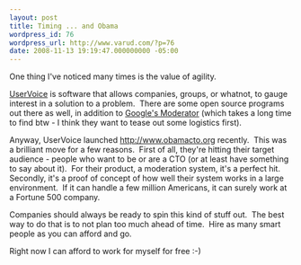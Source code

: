 ```yaml
---
layout: post
title: Timing ... and Obama
wordpress_id: 76
wordpress_url: http://www.varud.com/?p=76
date: 2008-11-13 19:19:47.000000000 -05:00
---
```

One thing I've noticed many times is the value of agility.

<a href="http://www.uservoice.com">UserVoice</a> is software that allows companies, groups, or whatnot, to gauge interest in a solution to a problem.  There are some open source programs out there as well, in addition to <a href="http://moderator.appspot.com/">Google's Moderator</a> (which takes a long time to find btw - I think they want to tease out some logistics first).

Anyway, UserVoice launched http://www.obamacto.org recently.  This was a brilliant move for a few reasons.  First of all, they're hitting their target audience - people who want to be or are a CTO (or at least have something to say about it).  For their product, a moderation system, it's a perfect hit.  Secondly, it's a proof of concept of how well their system works in a large environment.  If it can handle a few million Americans, it can surely work at a Fortune 500 company.

Companies should always be ready to spin this kind of stuff out.  The best way to do that is to not plan too much ahead of time.  Hire as many smart people as you can afford and go.

Right now I can afford to work for myself for free :-)
